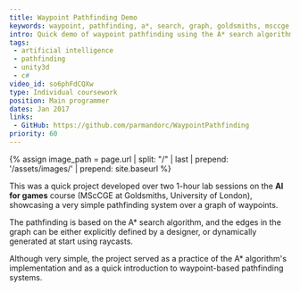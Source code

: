 ```yaml
---
title: Waypoint Pathfinding Demo
keywords: waypoint, pathfinding, a*, search, graph, goldsmiths, msccge
intro: Quick demo of waypoint pathfinding using the A* search algorithm.
tags:
 - artificial intelligence
 - pathfinding
 - unity3d
 - c#
video_id: so6phFdCQXw
type: Individual coursework
position: Main programmer
dates: Jan 2017
links: 
 - GitHub: https://github.com/parmandorc/WaypointPathfinding
priority: 60
---
```


{% assign image_path = page.url | split: "/" | last | prepend: '/assets/images/' | prepend: site.baseurl %}

This was a quick project developed over two 1-hour lab sessions on the __AI for games__ course (MScCGE at Goldsmiths, University of London), showcasing a very simple pathfinding system over a graph of waypoints.

The pathfinding is based on the A* search algorithm, and the edges in the graph can be either explicitly defined by a designer, or dynamically generated at start using raycasts.

Although very simple, the project served as a practice of the A* algorithm's implementation and as a quick introduction to waypoint-based pathfinding systems.
